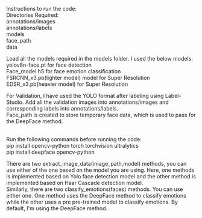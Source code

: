 Instructions to run the code:<br>
Directories Required:<br>
annotations/images<br>
annotations/labels<br>
models<br>
face_path<br>
data<br>

Load all the models required in the models folder. I used the below models:<br>
yolov8n-face.pt for face detection<br>
Face_model.h5 for face emotion classification<br>
FSRCNN_x3.pb(lighter model) model for Super Resolution<br>
EDSR_x3.pb(heavier model) for Super Resolution<br>

For Validation, I have used the YOLO format after labeling using Label-Studio. Add all the validation images into annotations/images and corresponding labels into annotations/labels.<br>
Face_path is created to store temporary face data, which is used to pass for the DeepFace method.<br><br>

Run the following commands before running the code:<br>
pip install opencv-python torch torchvision ultralytics<br>
pip install deepface opencv-python<br>

There are two extract_image_data(image_path,model) methods, you can use either of the one based on the model you are using. Here, one methods is implemented based on Yolo face detection model and the other method is implemented based on Haar Cascade detection model.<br>
Similarly, there are two classify_emotions(faces) methods. You can use either one. One method uses the DeepFace method to classify emotions while the other uses a pre pre-trained model to classify emotions. By default, I'm using the DeepFace method.